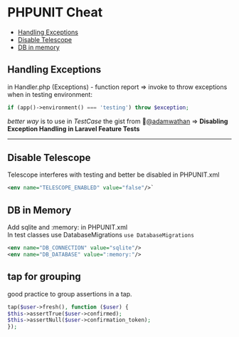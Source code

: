 # PHPUNIT Cheat
* [Handling Exceptions](#handling-exceptions)
* [Disable Telescope](#disable-telescope)
* [DB in memory](#db-in-memory)

## Handling Exceptions
in Handler.php (Exceptions) - function report => invoke to throw exceptions when in testing environment:
```php
if (app()->environment() === 'testing') throw $exception;
```
*better way* is to use in *TestCase* the gist from :link:[@adamwathan](https://gist.github.com/adamwathan/125847c7e3f16b88fa33a9f8b42333da) => **Disabling Exception Handling in Laravel Feature Tests**

---
## Disable Telescope
Telescope interferes with testing and better be disabled in PHPUNIT.xml
```xml
<env name="TELESCOPE_ENABLED" value="false"/>`
```
## DB in Memory
Add sqlite and :memory: in PHPUNIT.xml  
In test classes use DatabaseMigrations
	`use DatabaseMigrations`
```xml
<env name="DB_CONNECTION" value="sqlite"/>
<env name="DB_DATABASE" value=":memory:"/>
```
## tap for grouping
good practice to group assertions in a tap.

```php
tap($user->fresh(), function ($user) {
$this->assertTrue($user->confirmed);
$this->assertNull($user->confirmation_token);
});
```
<!--stackedit_data:
eyJoaXN0b3J5IjpbLTEwMDM5NTAyMDAsLTE1MTY1OTM5NjQsMT
Y2NDM3MDY3NywtMTE0NjI1MDMyMF19
-->